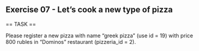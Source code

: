 ## Exercise 07 - Let’s cook a new type of pizza

== TASK ==

Please register a new pizza with name “greek pizza” (use id = 19) with price 800 rubles in “Dominos” restaurant (pizzeria_id = 2).